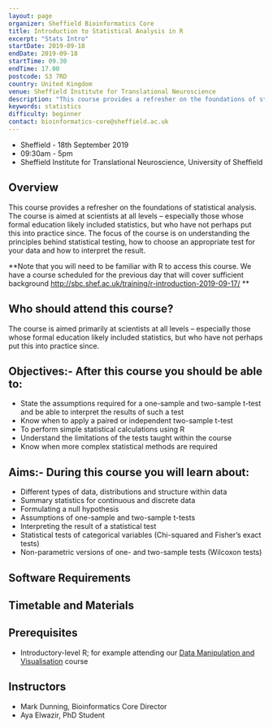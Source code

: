 ```yaml
---
layout: page
organizer: Sheffield Bioinformatics Core
title: Introduction to Statistical Analysis in R
excerpt: "Stats Intro"
startDate: 2019-09-18
endDate: 2019-09-18
startTime: 09.30
endTime: 17.00
postcode: S3 7RD
country: United Kingdom
venue: Sheffield Institute for Translational Neuroscience
description: "This course provides a refresher on the foundations of statistical analysis. Practicals are conducted using the ‘Shiny’ package; which provides an accessible interface to the R statistical language. Note that this is not a course for learning about the R statistical language itself. If you wish to learn more about R, please see other courses at the Sheffield Bioinformatics Core."
keywords: statistics
difficulty: beginner
contact: bioinformatics-core@sheffield.ac.uk
---
```


- Sheffield - 18th September 2019
- 09:30am - 5pm
- Sheffield Institute for Translational Neuroscience, University of Sheffield


<!--## Course Data
Please download and **unzip** this zip file that contains all the data files required for the course [CourseData.zip](http://sbc.shef.ac.uk/workshops/2018-10-24-stats/CourseData.zip)-->


## Overview
This course provides a refresher on the foundations of statistical analysis. The course is aimed at scientists at all levels – especially those whose formal education likely included statistics, but who have not perhaps put this into practice since. The focus of the course is on understanding the principles behind statistical testing, how to choose an appropriate test for your data and how to interpret the result.

**Note that you will need to be familiar with R to access this course. We have a course scheduled for the previous day that will cover sufficient background
http://sbc.shef.ac.uk/training/r-introduction-2019-09-17/
**

## Who should attend this course?

The course is aimed primarily at scientists at all levels – especially those whose formal education likely included statistics, but who have not perhaps put this into practice since. 

## Objectives:- After this course you should be able to:

- State the assumptions required for a one-sample and two-sample t-test and be able to interpret the results of such a test
- Know when to apply a paired or independent two-sample t-test
- To perform simple statistical calculations using R
- Understand the limitations of the tests taught within the course
- Know when more complex statistical methods are required


## Aims:- During this course you will learn about:

- Different types of data, distributions and structure within data
- Summary statistics for continuous and discrete data
- Formulating a null hypothesis
- Assumptions of one-sample and two-sample t-tests
- Interpreting the result of a statistical test
- Statistical tests of categorical variables (Chi-squared and Fisher’s exact tests)
- Non-parametric versions of one- and two-sample tests (Wilcoxon tests)

## Software Requirements


## Timetable and Materials



## Prerequisites

- Introductory-level R; for example attending our [Data Manipulation and Visualisation](http://sbc.shef.ac.uk/training/r-introduction-2019-09-17/) course

## Instructors

- Mark Dunning, Bioinformatics Core Director
- Aya Elwazir, PhD Student

